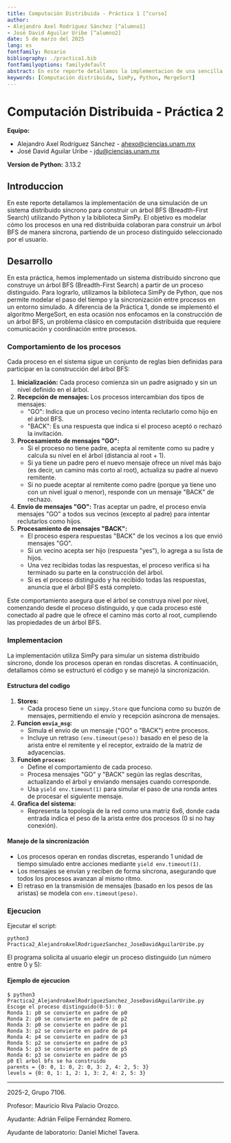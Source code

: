 ```yaml
---
title: Computación Distribuida - Práctica 1 [^curso]
author: 
- Alejandro Axel Rodríguez Sánchez [^alumno1]
- José David Aguilar Uribe [^alumno2]
date: 5 de marzo del 2025
lang: es
fontfamily: Rosario
bibliography: ./practica1.bib
fontfamilyoptions: familydefault
abstract: En este reporte detallamos la implementacion de una sencilla simulación de un sistema distribuido síncrono con el propósito de resolver el algoritmo de ordenamiento *MergeSort*, usando Python3K y la biblioteca SimPy.
keywords: [Computación distribuida, SimPy, Python, MergeSort]
---
```


# Computación Distribuida - Práctica 2

**Equipo:**
- Alejandro Axel Rodríguez Sánchez - ahexo@ciencias.unam.mx
- José David Aguilar Uribe - jdu@ciencias.unam.mx

**Version de Python:** 3.13.2

## Introduccion

En este reporte detallamos la implementación de una simulación de un sistema distribuido síncrono para construir un árbol BFS (Breadth-First Search) utilizando Python y la biblioteca SimPy. El objetivo es modelar cómo los procesos en una red distribuida colaboran para construir un árbol BFS de manera síncrona, partiendo de un proceso distinguido seleccionado por el usuario.

## Desarrollo 

En esta práctica, hemos implementado un sistema distribuido síncrono que construye un árbol BFS (Breadth-First Search) a partir de un proceso distinguido. Para lograrlo, utilizamos la biblioteca SimPy de Python, que nos permite modelar el paso del tiempo y la sincronización entre procesos en un entorno simulado. A diferencia de la Práctica 1, donde se implementó el algoritmo MergeSort, en esta ocasión nos enfocamos en la construcción de un árbol BFS, un problema clásico en computación distribuida que requiere comunicación y coordinación entre procesos.

### Comportamiento de los procesos

Cada proceso en el sistema sigue un conjunto de reglas bien definidas para participar en la construcción del árbol BFS:

1. **Inicialización:** Cada proceso comienza sin un padre asignado y sin un nivel definido en el árbol.
2. **Recepción de mensajes:** Los procesos intercambian dos tipos de mensajes:
    - "GO": Indica que un proceso vecino intenta reclutarlo como hijo en el árbol BFS.
    - "BACK": Es una respuesta que indica si el proceso aceptó o rechazó la invitación.
3. **Procesamiento de mensajes "GO":**
    - Si el proceso no tiene padre, acepta al remitente como su padre y calcula su nivel en el árbol (distancia al root + 1).
    - Si ya tiene un padre pero el nuevo mensaje ofrece un nivel más bajo (es decir, un camino más corto al root), actualiza su padre al nuevo remitente.
    - Si no puede aceptar al remitente como padre (porque ya tiene uno con un nivel igual o menor), responde con un mensaje "BACK" de rechazo.
3. **Envío de mensajes "GO":** Tras aceptar un padre, el proceso envía mensajes "GO" a todos sus vecinos (excepto al padre) para intentar reclutarlos como hijos.
4. **Procesamiento de mensajes "BACK":**
    - El proceso espera respuestas "BACK" de los vecinos a los que envió mensajes "GO".
    - Si un vecino acepta ser hijo (respuesta "yes"), lo agrega a su lista de hijos.
    - Una vez recibidas todas las respuestas, el proceso verifica si ha terminado su parte en la construcción del árbol.
    - Si es el proceso distinguido y ha recibido todas las respuestas, anuncia que el árbol BFS está completo.

Este comportamiento asegura que el árbol se construya nivel por nivel, comenzando desde el proceso distinguido, y que cada proceso esté conectado al padre que le ofrece el camino más corto al root, cumpliendo las propiedades de un árbol BFS.

### Implementacion

La implementación utiliza SimPy para simular un sistema distribuido síncrono, donde los procesos operan en rondas discretas. A continuación, detallamos cómo se estructuró el código y se manejó la sincronización.

#### Estructura del codigo
1. **Stores:**
    - Cada proceso tiene un `simpy.Store` que funciona como su buzón de mensajes, permitiendo el envío y recepción asíncrona de mensajes.
2. **Funcion `envia_msg`:**
    - Simula el envío de un mensaje ("GO" o "BACK") entre procesos.
    - Incluye un retraso `(env.timeout(peso))` basado en el peso de la arista entre el remitente y el receptor, extraído de la matriz de adyacencias.
3. **Funcion `proceso`:**
    - Define el comportamiento de cada proceso.
    - Procesa mensajes "GO" y "BACK" según las reglas descritas, actualizando el árbol y enviando mensajes cuando corresponde.
    - Usa `yield env.timeout(1)` para simular el paso de una ronda antes de procesar el siguiente mensaje.
4. **Grafica del sistema:**
    - Representa la topología de la red como una matriz 6x6, donde cada entrada indica el peso de la arista entre dos procesos (0 si no hay conexión).

#### Manejo de la sincronización
- Los procesos operan en rondas discretas, esperando 1 unidad de tiempo simulado entre acciones mediante `yield env.timeout(1)`.
- Los mensajes se envían y reciben de forma síncrona, asegurando que todos los procesos avanzan al mismo ritmo.
- El retraso en la transmisión de mensajes (basado en los pesos de las aristas) se modela con `env.timeout(peso)`.

### Ejecucion

Ejecutar el script:

```
python3 Practica2_AlejandroAxelRodriguezSanchez_JoseDavidAguilarUribe.py
```

El programa solicita al usuario elegir un proceso distinguido (un número entre 0 y 5):

#### Ejemplo de ejecucion
```
$ python3 Practica2_AlejandroAxelRodriguezSanchez_JoseDavidAguilarUribe.py
Escoge el proceso distinguido(0-5): 0
Ronda 1: p0 se convierte en padre de p0
Ronda 2: p0 se convierte en padre de p2
Ronda 3: p0 se convierte en padre de p1
Ronda 3: p2 se convierte en padre de p4
Ronda 4: p4 se convierte en padre de p3
Ronda 5: p2 se convierte en padre de p3
Ronda 5: p3 se convierte en padre de p5
Ronda 6: p3 se convierte en padre de p5
p0 El arbol bfs se ha construido
parents = {0: 0, 1: 0, 2: 0, 3: 2, 4: 2, 5: 3}
levels = {0: 0, 1: 1, 2: 1, 3: 2, 4: 2, 5: 3}
```

---

2025-2, Grupo 7106.

Profesor: Mauricio Riva Palacio Orozco.

Ayudante: Adrián Felipe Fernández Romero.

Ayudante de laboratorio: Daniel Michel Tavera.